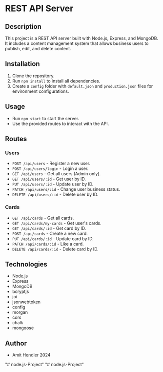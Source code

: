  # REST API Server

## Description

This project is a REST API server built with Node.js, Express, and MongoDB. It includes a content management system that allows business users to publish, edit, and delete content.

## Installation

1. Clone the repository.
2. Run `npm install` to install all dependencies.
3. Create a `config` folder with `default.json` and `production.json` files for environment configurations.

## Usage

- Run `npm start` to start the server.
- Use the provided routes to interact with the API.

## Routes

### Users

- `POST /api/users` - Register a new user.
- `POST /api/users/login` - Login a user.
- `GET /api/users` - Get all users (Admin only).
- `GET /api/users/:id` - Get user by ID.
- `PUT /api/users/:id` - Update user by ID.
- `PATCH /api/users/:id` - Change user business status.
- `DELETE /api/users/:id` - Delete user by ID.

### Cards

- `GET /api/cards` - Get all cards.
- `GET /api/cards/my-cards` - Get user's cards.
- `GET /api/cards/:id` - Get card by ID.
- `POST /api/cards` - Create a new card.
- `PUT /api/cards/:id` - Update card by ID.
- `PATCH /api/cards/:id` - Like a card.
- `DELETE /api/cards/:id` - Delete card by ID.

## Technologies

- Node.js
- Express
- MongoDB
- bcryptjs
- joi
- jsonwebtoken
- config
- morgan
- cors
- chalk
- mongoose

## Author

- Amit Hendler 2024

"# node.js-Project" 
"# node.js-Project" 
